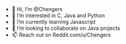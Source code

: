 - 👋 Hi, I’m @Chengers
- 👀 I’m interested in C, Java and Python
- 🌱 I’m currently learning Javascript
- 💞️ I’m looking to collaborate on Java projects
- 📫 Reach out on Reddit.com/u/Chengers

<!---
Chengers/Chengers is a ✨ special ✨ repository because its `README.md` (this file) appears on your GitHub profile.
You can click the Preview link to take a look at your changes.
--->
